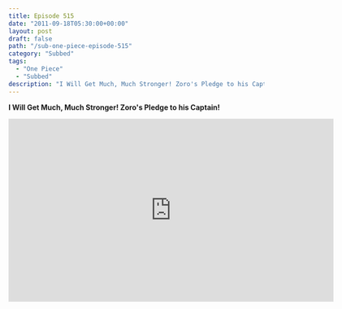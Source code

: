 ```yaml
---
title: Episode 515
date: "2011-09-18T05:30:00+00:00"
layout: post
draft: false
path: "/sub-one-piece-episode-515"
category: "Subbed"
tags:
  - "One Piece"
  - "Subbed"
description: "I Will Get Much, Much Stronger! Zoro's Pledge to his Captain!"
---
```


**I Will Get Much, Much Stronger! Zoro's Pledge to his Captain!**

<iframe width="640" height="360" src="https://www.rapidvideo.com/e/G6FRPF35RA" frameborder="0" marginwidth=0 marginheight=0 scrolling=no allowfullscreen></iframe>

